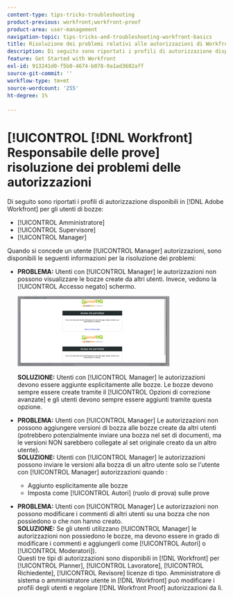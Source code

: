 ```yaml
---
content-type: tips-tricks-troubleshooting
product-previous: workfront;workfront-proof
product-area: user-management
navigation-topic: tips-tricks-and-troubleshooting-workfront-basics
title: Risoluzione dei problemi relativi alle autorizzazioni di Workfront Proof Manager
description: Di seguito sono riportati i profili di autorizzazione disponibili in [!DNL Adobe] Workfront per la correzione degli utenti - EDIT ME.
feature: Get Started with Workfront
exl-id: 913241d0-f5b0-4674-b078-9a1ad3682aff
source-git-commit: ''
workflow-type: tm+mt
source-wordcount: '255'
ht-degree: 1%

---
```


# [!UICONTROL [!DNL Workfront] Responsabile delle prove] risoluzione dei problemi delle autorizzazioni

Di seguito sono riportati i profili di autorizzazione disponibili in [!DNL Adobe Workfront] per gli utenti di bozze:

* [!UICONTROL Amministratore]
* [!UICONTROL Supervisore]
* [!UICONTROL Manager]

<!--For detailed information about these options and how to configure them, see .-->

Quando si concede un utente [!UICONTROL Manager] autorizzazioni, sono disponibili le seguenti informazioni per la risoluzione dei problemi:

* **PROBLEMA:** Utenti con [!UICONTROL Manager] le autorizzazioni non possono visualizzare le bozze create da altri utenti. Invece, vedono la [!UICONTROL Accesso negato] schermo.

   ![](assets/access-denied-350x161.png)

   **SOLUZIONE:** Utenti con [!UICONTROL Manager] le autorizzazioni devono essere aggiunte esplicitamente alle bozze. Le bozze devono sempre essere create tramite il [!UICONTROL Opzioni di correzione avanzate] e gli utenti devono sempre essere aggiunti tramite questa opzione.

* **PROBLEMA:** Utenti con [!UICONTROL Manager] Le autorizzazioni non possono aggiungere versioni di bozza alle bozze create da altri utenti (potrebbero potenzialmente inviare una bozza nel set di documenti, ma le versioni NON sarebbero collegate al set originale creato da un altro utente).\
   **SOLUZIONE:** Utenti con [!UICONTROL Manager] le autorizzazioni possono inviare le versioni alla bozza di un altro utente solo se l&#39;utente con [!UICONTROL Manager] autorizzazioni quando :

   * Aggiunto esplicitamente alle bozze
   * Imposta come [!UICONTROL Autori] (ruolo di prova) sulle prove

* **PROBLEMA:** Utenti con [!UICONTROL Manager] Le autorizzazioni non possono modificare i commenti di altri utenti su una bozza che non possiedono o che non hanno creato.\
   **SOLUZIONE:** Se gli utenti utilizzano [!UICONTROL Manager] le autorizzazioni non possiedono le bozze, ma devono essere in grado di modificare i commenti e aggiungerli come [!UICONTROL Autori] o [!UICONTROL Moderatori]).\
   Questi tre tipi di autorizzazioni sono disponibili in [!DNL Workfront] per [!UICONTROL Planner], [!UICONTROL Lavoratore], [!UICONTROL Richiedente], [!UICONTROL Revisore] licenze di tipo. Amministratore di sistema o amministratore utente in [!DNL Workfront] può modificare i profili degli utenti e regolare [!DNL Workfront Proof] autorizzazioni da lì.
